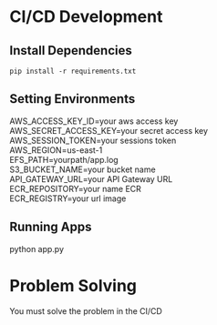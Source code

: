 # CI/CD Development
## Install Dependencies
`pip install -r requirements.txt`

## Setting Environments
AWS_ACCESS_KEY_ID=your aws access key<br/>
AWS_SECRET_ACCESS_KEY=your secret access key<br/>
AWS_SESSION_TOKEN=your sessions token<br/>
AWS_REGION=us-east-1<br/>
EFS_PATH=yourpath/app.log<br/>
S3_BUCKET_NAME=your bucket name<br/>
API_GATEWAY_URL=your API Gateway URL<br/>
ECR_REPOSITORY=your name ECR<br/>
ECR_REGISTRY=your url image


## Running Apps
python app.py

# Problem Solving
You must solve the problem in the CI/CD
